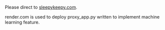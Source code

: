 Please direct to [sleepykeepy.com](url).

render.com is used to deploy proxy_app.py written to implement machine learning feature.
